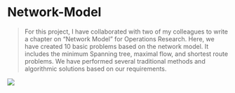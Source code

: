 # Network-Model
> For this project, I have collaborated with two of my colleagues to write a chapter on “Network Model” for Operations Research. Here, we have created 10 basic problems based on the network model. It includes the minimum Spanning tree, maximal flow, and shortest route problems. We have performed several traditional methods and algorithmic solutions based on our requirements. <br>
<img src="https://www.researchgate.net/profile/Ghj-Lanel/publication/340347681/figure/fig1/AS:875494664847362@1585745602472/Facebook-network-model-In-the-Facebook-network-model-there-are-three-types-of-nodes.jpg">
